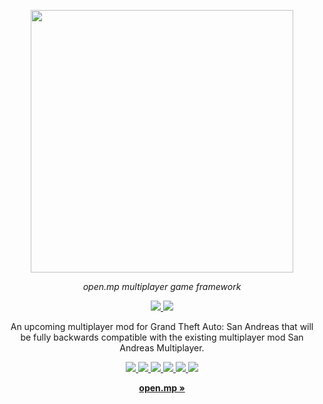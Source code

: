 <p align="center">
  <a aria-label="open.mp logo" href="https://open.mp">
    <img src="https://assets.open.mp/assets/images/assets/wordmark-light-mono.png" width="420" />
  </a>
</p>

<p align="center">
  <em>open.mp multiplayer game framework</em>
</p>

<p align="center">
  <a href="https://open.mp/docs">
    <img src="https://img.shields.io/badge/Docs-9083D2?logoColor=9083D2" />
  </a>
  <a href="https://github.com/openmultiplayer/server-beta/releases">
    <img src="https://img.shields.io/static/v1?label=&message=Download Beta&color=2BB4AB" />
  </a>
  <br />
</p>

<p align="center">
  An upcoming multiplayer mod for Grand Theft Auto: San Andreas that will be
  fully backwards compatible with the existing multiplayer mod San Andreas
  Multiplayer.
</p>

<p align="center">
  <a href="https://discord.gg/samp">
    <img src="https://img.shields.io/discord/231799104731217931?label=Discord&color=5865F2" />
  </a>
  <a href="https://twitter.com/openmultiplayer">
    <img src="https://img.shields.io/badge/Twitter-00acee?logo=twitter&logoColor=white" />
  </a>
  <a href="https://instagram.com/openmultiplayer">
    <img src="https://img.shields.io/badge/Instagram-E4405F?logo=instagram&logoColor=white" />
  </a>
  <a href="https://www.facebook.com/openmultiplayer">
    <img src="https://img.shields.io/badge/Facebook-1298f6?logo=facebook&logoColor=white" />
  </a>
  <a href="https://www.youtube.com/openmultiplayer">
    <img src="https://img.shields.io/badge/Youtube-f00?logo=youtube&logoColor=white" />
  </a>
  <a href="https://www.twitch.tv/openmultiplayer">
    <img src="https://img.shields.io/badge/Twitch-a970ff?logo=twitch&logoColor=white" />
  </a>
</p>

<p align="center">
  <a href="https://open.mp"><strong>open.mp »</strong></a>
</p>
